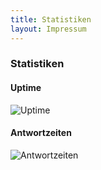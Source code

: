 ```yaml
---
title: Statistiken
layout: Impressum
---
```


<h3>
  Statistiken
</h3>
<div class="row">
  <div class="col-lg-4">
    <h4>
      Uptime
    </h4>
    <img src="https://share.pingdom.com/banners/cc86f6d0" alt="Uptime">
    <br>
  </div>
  <div class="col-lg-4">
    <h4>
      Antwortzeiten
    </h4>
    <img src="https://share.pingdom.com/banners/0d21e7b1" alt="Antwortzeiten">
    <br>
  </div>
</div>
